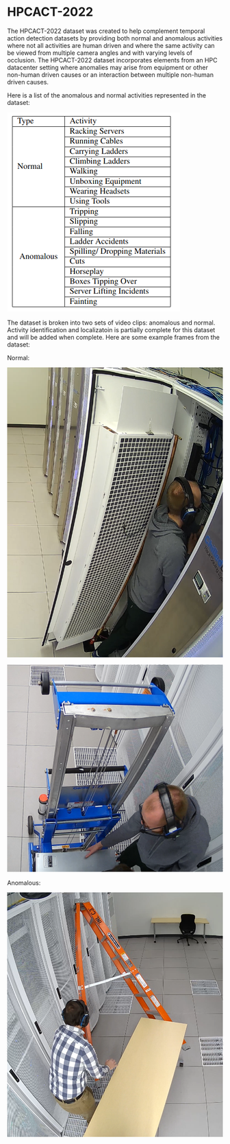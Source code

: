 # HPCACT-2022
The HPCACT-2022 dataset was created to help complement temporal action detection datasets by providing both normal
and anomalous activities where not all activities are human driven and where the same activity can be viewed from 
multiple camera angles and with varying levels of occlusion.  The HPCACT-2022 dataset incorporates elements from an
HPC datacenter setting where anomalies may arise from equipment or other non-human driven causes or an interaction
between multiple non-human driven causes.

Here is a list of the anomalous and normal activities represented in the dataset:

![Alt text](./list_activities.png?raw=true "List of anomalous and normal activities in the HPCACT-2022 dataset")

The dataset is broken into two sets of video clips:  anomalous and normal.  Activity identification and localizatoin is partially complete for this dataset and will be added when complete.  Here are some example frames from the dataset:

Normal:

![Alt text](./chilled_door.png?raw=true "opening a chilled door")

![Alt text](./lift.png?raw=true "server lift")

Anomalous:

![Alt text](./ladder.png?raw=true "ladder tipping over")

